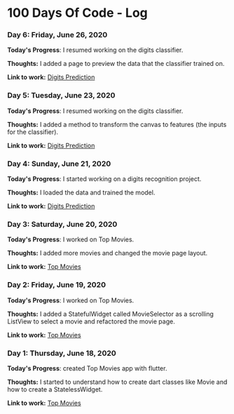 # 100 Days Of Code - Log

### Day 6: Friday, June 26, 2020

**Today's Progress**: I resumed working on the digits classifier.

**Thoughts:** I added a page to preview the data that the classifier trained on.

**Link to work:** [Digits Prediction](https://github.com/Rami-Majdoub/digits-prediction)

### Day 5: Tuesday, June 23, 2020

**Today's Progress**: I resumed working on the digits classifier.

**Thoughts:** I added a method to transform the canvas to features (the inputs for the classifier).

**Link to work:** [Digits Prediction](https://github.com/Rami-Majdoub/digits-prediction)

### Day 4: Sunday, June 21, 2020

**Today's Progress**: I started working on a digits recognition project.

**Thoughts:** I loaded the data and trained the model.

**Link to work:** [Digits Prediction](https://github.com/Rami-Majdoub/digits-prediction)

### Day 3: Saturday, June 20, 2020

**Today's Progress**: I worked on Top Movies.

**Thoughts:** I added more movies and changed the movie page layout.

**Link to work:** [Top Movies](https://github.com/Rami-Majdoub/Top_Movies)

### Day 2: Friday, June 19, 2020

**Today's Progress**: I worked on Top Movies.

**Thoughts:** I added a StatefulWidget called MovieSelector as a scrolling ListView to select a movie and refactored the movie page.

**Link to work:** [Top Movies](https://github.com/Rami-Majdoub/Top_Movies)

### Day 1: Thursday, June 18, 2020

**Today's Progress**: created Top Movies app with flutter.

**Thoughts:** I started to understand how to create dart classes like Movie and how to create a StatelessWidget.

**Link to work:** [Top Movies](https://github.com/Rami-Majdoub/Top_Movies)
